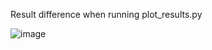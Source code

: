 

Result difference when running plot_results.py

![image](https://lambdacapitalwebsite.blob.core.windows.net/images/performance)
